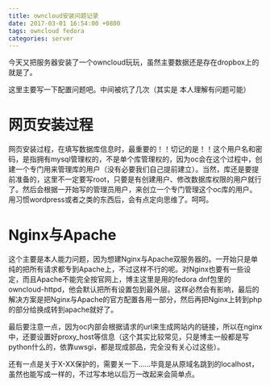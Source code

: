 ```yaml
---
title: owncloud安装问题记录
date: 2017-03-01 16:54:00 +0800
tags: owncloud fedora
categories: server
---
```


今天又把服务器安装了一个owncloud玩玩，虽然主要数据还是存在dropbox上的就是了。

这里主要写一下配置问题吧。中间被坑了几次（其实是 本人理解有问题可能）

# 网页安装过程
网页安装过程，在填写数据库信息时，最重要的！！切记的是！！这个用户名和密码，是指拥有mysql管理权的，不是单个库管理权的，因为oc会在这个过程中，创建一个专门用来管理库的用户（没有必要我们自己提前建立）。当然，库还是要提前准备的，这里不一定要写root，只要是有创建用户、修改数据库权限的用户就行了。然后会根据一开始写的管理员用户，来创立一个专门管理这个oc库的用户。用习惯wordpress或者之类的东西后，会有点定向思维了。呵呵。

# Nginx与Apache

这个主要是本人能力问题，因为想建Nginx与Apache双服务器的。一开始只是单纯的把所有请求都专到Apache上，不过这样不行的呢。对Nginx也要有一些设定，而且Apache不能完全按官网上，博主这里是用的fedora dnf包里的owncloud-httpd，他会默认把所有设置包到最外层。这样必然会有影响，最后的解决方案是把Nginx与Apache的官方配置各用一部分，然后再把Nginx上转到php的部分给换成转到apache就好了。

最后要注意一点，因为oc内部会根据请求的url来生成网站内的链接，所以在nginx中，还要设置好proxy_host等信息（这个其实比较常见，只是博主一般都是写python什么的，依靠uwsgi，都是现成部品，完全没有关心过这些）。

还有一点是关于X-XX保护的，需要关一下……毕竟是从原域名跳到的localhost，虽然也能写成一样的，不过写本地以后万一改起来会简单点。
